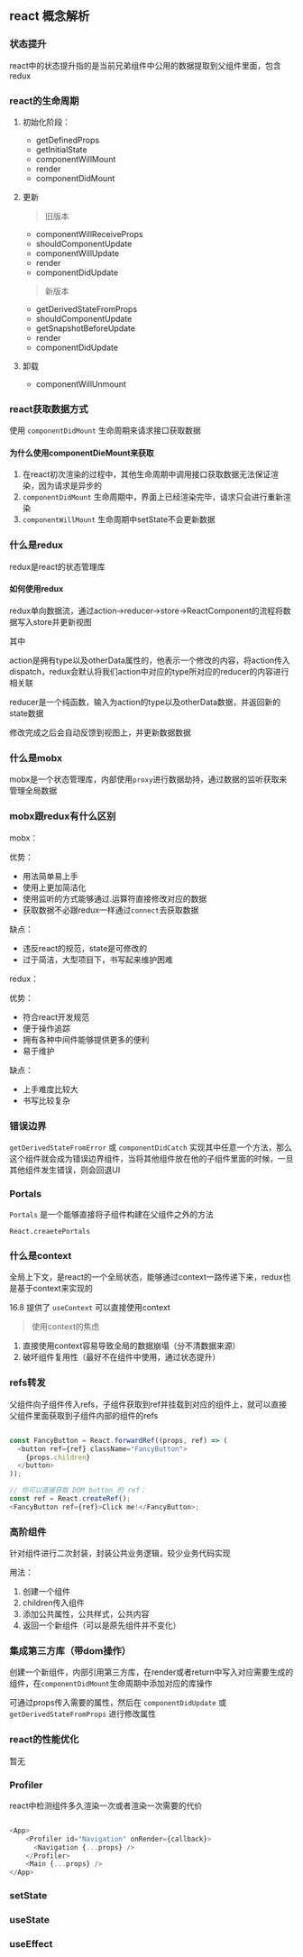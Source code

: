 ## react 概念解析

### 状态提升

react中的状态提升指的是当前兄弟组件中公用的数据提取到父组件里面，包含redux

### react的生命周期

1. 初始化阶段：

    - getDefinedProps
    - getInitialState
    - componentWillMount
    - render
    - componentDidMount

2. 更新

    > 旧版本

    - componentWillReceiveProps
    - shouldComponentUpdate
    - componentWillUpdate
    - render
    - componentDidUpdate

    > 新版本

    - getDerivedStateFromProps
    - shouldComponentUpdate
    - getSnapshotBeforeUpdate
    - render
    - componentDidUpdate

3. 卸载

    - componentWillUnmount

### react获取数据方式

使用 `componentDidMount` 生命周期来请求接口获取数据

#### 为什么使用componentDieMount来获取

1. 在react初次渲染的过程中，其他生命周期中调用接口获取数据无法保证渲染，因为请求是异步的
2. `componentDidMount` 生命周期中，界面上已经渲染完毕，请求只会进行重新渲染
3. `componentWillMount` 生命周期中setState不会更新数据

### 什么是redux

redux是react的状态管理库

#### 如何使用redux

redux单向数据流，通过action->reducer->store->ReactComponent的流程将数据写入store并更新视图

其中

action是拥有type以及otherData属性的，他表示一个修改的内容，将action传入dispatch，redux会默认将我们action中对应的type所对应的reducer的内容进行相关联

reducer是一个纯函数，输入为action的type以及otherData数据，并返回新的state数据

修改完成之后会自动反馈到视图上，并更新数据数据

### 什么是mobx

mobx是一个状态管理库，内部使用`proxy`进行数据劫持，通过数据的监听获取来管理全局数据

### mobx跟redux有什么区别

mobx：

优势：

- 用法简单易上手
- 使用上更加简洁化
- 使用监听的方式能够通过.运算符直接修改对应的数据
- 获取数据不必跟redux一样通过`connect`去获取数据

缺点：

- 违反react的规范，state是可修改的
- 过于简洁，大型项目下，书写起来维护困难

redux：

优势：

- 符合react开发规范
- 便于操作追踪
- 拥有各种中间件能够提供更多的便利
- 易于维护

缺点：

- 上手难度比较大
- 书写比较复杂

### 错误边界

`getDerivedStateFromError` 或 `componentDidCatch` 实现其中任意一个方法，那么这个组件就会成为错误边界组件，当将其他组件放在他的子组件里面的时候，一旦其他组件发生错误，则会回退UI

### Portals

`Portals` 是一个能够直接将子组件构建在父组件之外的方法

`React.creaetePortals`

### 什么是context

全局上下文，是react的一个全局状态，能够通过context一路传递下来，redux也是基于context来实现的

16.8 提供了 `useContext` 可以直接使用context

> 使用context的焦虑

1. 直接使用context容易导致全局的数据崩塌（分不清数据来源）
2. 破坏组件复用性（最好不在组件中使用，通过状态提升）

### refs转发

父组件向子组件传入refs，子组件获取到ref并挂载到对应的组件上，就可以直接父组件里面获取到子组件内部的组件的refs

``` javascript

const FancyButton = React.forwardRef((props, ref) => (
  <button ref={ref} className="FancyButton">
    {props.children}
  </button>
));

// 你可以直接获取 DOM button 的 ref：
const ref = React.createRef();
<FancyButton ref={ref}>Click me!</FancyButton>;

```

### 高阶组件

针对组件进行二次封装，封装公共业务逻辑，较少业务代码实现

用法：

1. 创建一个组件
2. children传入组件
3. 添加公共属性，公共样式，公共内容
4. 返回一个新组件（可以是原先组件并不变化）

### 集成第三方库（带dom操作）

创建一个新组件，内部引用第三方库，在render或者return中写入对应需要生成的组件，在`componentDidMount`生命周期中添加对应的库操作

可通过props传入需要的属性，然后在 `componentDidUpdate` 或 `getDerivedStateFromProps` 进行修改属性

### react的性能优化

暂无

### Profiler

react中检测组件多久渲染一次或者渲染一次需要的代价

``` javascript

<App>
    <Profiler id="Navigation" onRender={callback}>
      <Navigation {...props} />
    </Profiler>
    <Main {...props} />
</App>

```

### setState

### useState

### useEffect

